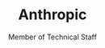 ---
title: Anthropic
subtitle: "Member of Technical Staff"
start: Apr 2024
end: Present
link: https://www.anthropic.com/
order: 9
logo: anthropic.webp 
---